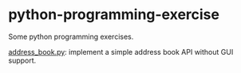 # python-programming-exercise
Some python programming exercises.

[address_book.py](https://github.com/Simon5song/python-programming-exercise/blob/master/address_book.py): implement a simple address book API without GUI support.
